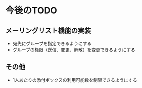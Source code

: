 # 今後のTODO

## メーリングリスト機能の実装
- 宛先にグループを指定できるようにする
- グループの権限（送信、変更、解散）を変更できるようにする

## その他
- 1人あたりの添付ボックスの利用可能数を制限できるようにする
